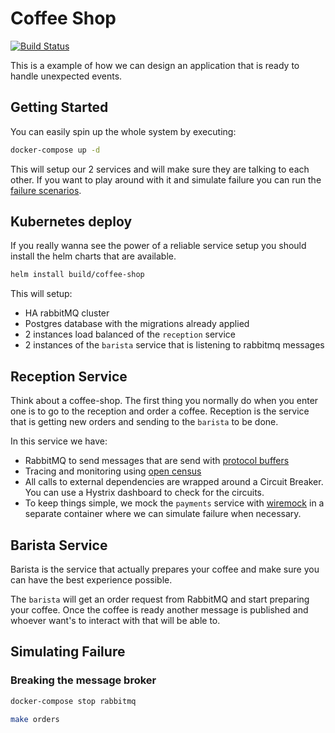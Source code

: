 # Coffee Shop

[![Build Status](https://travis-ci.com/italolelis/coffee-shop.svg?branch=master)](https://travis-ci.com/italolelis/coffee-shop)

This is a example of how we can design an application that is ready to handle unexpected events.

## Getting Started

You can easily spin up the whole system by executing:

```sh
docker-compose up -d
```

This will setup our 2 services and will make sure they are talking to each other. 
If you want to play around with it and simulate failure you can run the [failure scenarios](#simulating-failure).

## Kubernetes deploy

If you really wanna see the power of a reliable service setup you should install the 
helm charts that are available.

```sh
helm install build/coffee-shop
```

This will setup:

- HA rabbitMQ cluster
- Postgres database with the migrations already applied
- 2 instances load balanced of the `reception` service
- 2 instances of the `barista` service that is listening to rabbitmq messages

## Reception Service

Think about a coffee-shop. The first thing you normally do when you enter one is to go to the reception 
and order a coffee. Reception is the service that is getting new orders and sending to the `barista` to be done.

In this service we have:
* RabbitMQ to send messages that are send with [protocol buffers](/configs/proto)
* Tracing and monitoring using [open census](https://github.com/census-instrumentation/opencensus-go)
* All calls to external dependencies are wrapped around a Circuit Breaker. You can use a Hystrix dashboard to check for the circuits.
* To keep things simple, we mock the `payments` service with [wiremock](http://wiremock.org) in a separate container where we can simulate failure when necessary.

## Barista Service

Barista is the service that actually prepares your coffee and make sure you can have the best experience possible.

The `barista` will get an order request from RabbitMQ and start preparing your coffee. Once the coffee is ready 
another message is published and whoever want's to interact with that will be able to.

## Simulating Failure

### Breaking the message broker

```sh
docker-compose stop rabbitmq
```

```sh
make orders
```
